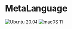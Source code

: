 # MetaLanguage 

![Ubuntu 20.04](https://github.com/${{github.repository}}/actions/workflows/ci-linux.yml/badge.svg)
![macOS 11](https://github.com/Morgan2010/MetaLanguage/actions/workflows/ci.yml/badge.svg)
